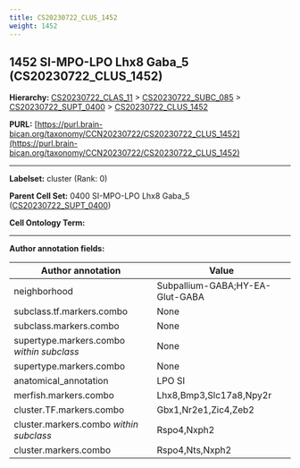 ```yaml
---
title: CS20230722_CLUS_1452
weight: 1452
---
```

## 1452 SI-MPO-LPO Lhx8 Gaba_5 (CS20230722_CLUS_1452)
<b>Hierarchy: </b>
[CS20230722_CLAS_11](../CS20230722_CLAS_11) >
[CS20230722_SUBC_085](../CS20230722_SUBC_085) >
[CS20230722_SUPT_0400](../CS20230722_SUPT_0400) >
[CS20230722_CLUS_1452](../CS20230722_CLUS_1452)

**PURL:** [https://purl.brain-bican.org/taxonomy/CCN20230722/CS20230722_CLUS_1452](https://purl.brain-bican.org/taxonomy/CCN20230722/CS20230722_CLUS_1452)

---


**Labelset:** cluster (Rank: 0)

**Parent Cell Set:** 0400 SI-MPO-LPO Lhx8 Gaba_5 ([CS20230722_SUPT_0400](../CS20230722_SUPT_0400))



**Cell Ontology Term:** 

[MARKER GENES.]: #


---

[TRANSFERRED ANNOTATIONS.]: #


[AUTHOR ANNOTATION FIELDS.]: #


**Author annotation fields:**

| Author annotation | Value |
|-------------------|-------|
|neighborhood|Subpallium-GABA;HY-EA-Glut-GABA|
|subclass.tf.markers.combo|None|
|subclass.markers.combo|None|
|supertype.markers.combo _within subclass_|None|
|supertype.markers.combo|None|
|anatomical_annotation|LPO SI|
|merfish.markers.combo|Lhx8,Bmp3,Slc17a8,Npy2r|
|cluster.TF.markers.combo|Gbx1,Nr2e1,Zic4,Zeb2|
|cluster.markers.combo _within subclass_|Rspo4,Nxph2|
|cluster.markers.combo|Rspo4,Nts,Nxph2|
